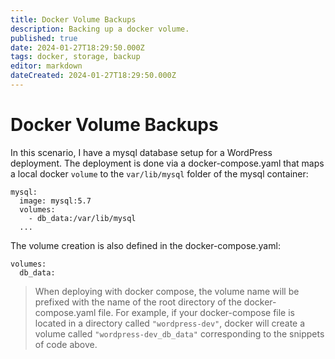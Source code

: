 ```yaml
---
title: Docker Volume Backups
description: Backing up a docker volume.
published: true
date: 2024-01-27T18:29:50.000Z
tags: docker, storage, backup
editor: markdown
dateCreated: 2024-01-27T18:29:50.000Z
---
```


# Docker Volume Backups

In this scenario, I have a mysql database setup for a WordPress deployment. The deployment is done via a docker-compose.yaml that maps a local docker `volume` to the `var/lib/mysql` folder of the mysql container: 

```
mysql:
  image: mysql:5.7
  volumes:
    - db_data:/var/lib/mysql 
  ...
```

The volume creation is also defined in the docker-compose.yaml:

```
volumes:
  db_data:
```

> When deploying with docker compose, the volume name will be prefixed with the name of the root directory of the docker-compose.yaml file. For example, if your docker-compose file is located in a directory called `"wordpress-dev"`, docker will create a volume called `"wordpress-dev_db_data"` corresponding to the snippets of code above.
